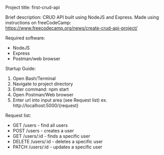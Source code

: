Project title: first-crud-api

Brief description: 
CRUD API built using NodeJS and Express. Made using instructions on freeCodeCamp: https://www.freecodecamp.org/news/create-crud-api-project/

Required software: 
* NodeJS
* Express
* Postman/web browser

Startup Guide: 
1. Open Bash/Terminal
2. Navigate to project directory
3. Enter command: npm start
4. Open Postman/Web browser
5. Enter url into input area (see Request list) ex. http://localhost:5000/{request}

Request list:
* GET /users - find all users
* POST /users - creates a user
* GET /users/:id - finds a specific user
* DELETE /users/:id - deletes a specific user
* PATCH /users/:id - updates a specific user
